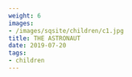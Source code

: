 ```yaml
---
weight: 6
images:
- /images/sqsite/children/c1.jpg
title: THE ASTRONAUT
date: 2019-07-20
tags:
- children
---
```


